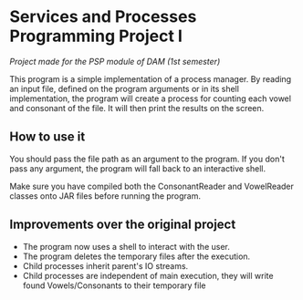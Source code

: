 # Services and Processes Programming Project I
*Project made for the PSP module of DAM (1st semester)*

This program is a simple implementation of a process manager.
By reading an input file, defined on the program arguments or in its
shell implementation, the program will create a process for counting each
vowel and consonant of the file. It will then print the results on the screen.

## How to use it

You should pass the file path as an argument to the program. If you don't
pass any argument, the program will fall back to an interactive shell.

Make sure you have compiled both the ConsonantReader and VowelReader classes 
onto JAR files before running the program.

## Improvements over the original project

- The program now uses a shell to interact with the user.
- The program deletes the temporary files after the execution.
- Child processes inherit parent's IO streams.
- Child processes are independent of main execution, they will write found Vowels/Consonants to their temporary file